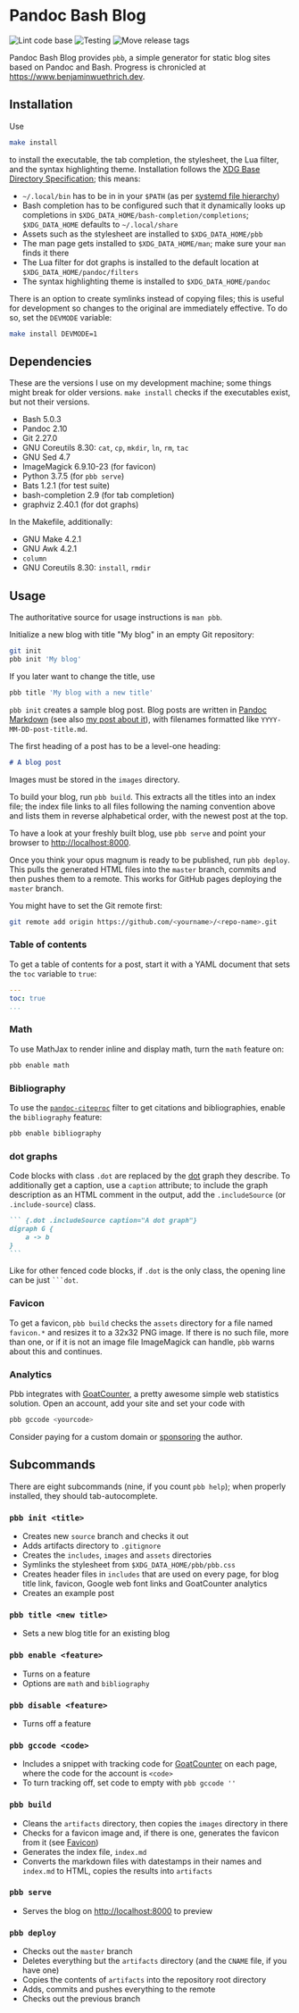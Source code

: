 # Pandoc Bash Blog

![Lint code base](https://github.com/bewuethr/pandoc-bash-blog/workflows/Lint%20code%20base/badge.svg)
![Testing](https://github.com/bewuethr/pandoc-bash-blog/workflows/Testing/badge.svg)
![Move release tags](https://github.com/bewuethr/pandoc-bash-blog/workflows/Move%20release%20tags/badge.svg)

Pandoc Bash Blog provides `pbb`, a simple generator for static blog sites based
on Pandoc and Bash. Progress is chronicled at
<https://www.benjaminwuethrich.dev>.

## Installation

Use

```bash
make install
```

to install the executable, the tab completion, the stylesheet, the Lua filter,
and the syntax highlighting theme. Installation follows the [XDG Base Directory
Specification]; this means:

- `~/.local/bin` has to be in in your `$PATH` (as per [systemd file hierarchy])
- Bash completion has to be configured such that it dynamically looks up
  completions in `$XDG_DATA_HOME/bash-completion/completions`; `$XDG_DATA_HOME`
  defaults to `~/.local/share`
- Assets such as the stylesheet are installed to `$XDG_DATA_HOME/pbb`
- The man page gets installed to `$XDG_DATA_HOME/man`; make sure your `man`
  finds it there
- The Lua filter for dot graphs is installed to the default location at
  `$XDG_DATA_HOME/pandoc/filters`
- The syntax highlighting theme is installed to `$XDG_DATA_HOME/pandoc`

There is an option to create symlinks instead of copying files; this is useful
for development so changes to the original are immediately effective. To do so,
set the `DEVMODE` variable:

```bash
make install DEVMODE=1
```

  [XDG Base directory Specification]: https://specifications.freedesktop.org/basedir-spec/basedir-spec-latest.html
  [systemd file hierarchy]: https://www.freedesktop.org/software/systemd/man/file-hierarchy.html

## Dependencies

These are the versions I use on my development machine; some things might break
for older versions. `make install` checks if the executables exist, but not
their versions.

- Bash 5.0.3
- Pandoc 2.10
- Git 2.27.0
- GNU Coreutils 8.30: `cat`, `cp`, `mkdir`, `ln`, `rm`, `tac`
- GNU Sed 4.7
- ImageMagick 6.9.10-23 (for favicon)
- Python 3.7.5 (for `pbb serve`)
- Bats 1.2.1 (for test suite)
- bash-completion 2.9 (for tab completion)
- graphviz 2.40.1 (for dot graphs)

In the Makefile, additionally:

- GNU Make 4.2.1
- GNU Awk 4.2.1
- `column`
- GNU Coreutils 8.30: `install`, `rmdir`

## Usage

The authoritative source for usage instructions is `man pbb`.

Initialize a new blog with title "My blog" in an empty Git repository:

```bash
git init
pbb init 'My blog'
```

If you later want to change the title, use

```bash
pbb title 'My blog with a new title'
```

`pbb init` creates a sample blog post. Blog posts are written in [Pandoc
Markdown] (see also [my post about it]), with filenames formatted like
`YYYY-MM-DD-post-title.md`.

The first heading of a post has to be a level-one heading:

```markdown
# A blog post
```

Images must be stored in the `images` directory.

To build your blog, run `pbb build`. This extracts all the titles into an index
file; the index file links to all files following the naming convention above
and lists them in reverse alphabetical order, with the newest post at the top.

To have a look at your freshly built blog, use `pbb serve` and point your
browser to <http://localhost:8000>.

Once you think your opus magnum is ready to be published, run `pbb deploy`. This
pulls the generated HTML files into the `master` branch, commits  and then
pushes them to a remote. This works for GitHub pages deploying the `master`
branch.

You might have to set the Git remote first:

```bash
git remote add origin https://github.com/<yourname>/<repo-name>.git
```

  [Pandoc Markdown]: https://pandoc.org/MANUAL.html#pandocs-markdown
  [my post about it]: https://www.benjaminwuethrich.dev/2020-05-04-everything-pandoc-markdown.html

### Table of contents

To get a table of contents for a post, start it with a YAML document that sets
the `toc` variable to `true`:

```yaml
---
toc: true
...
```

### Math

To use MathJax to render inline and display math, turn the `math` feature on:

```bash
pbb enable math
```

### Bibliography

To use the [`pandoc-citeproc`] filter to get citations and bibliographies,
enable the `bibliography` feature:

```bash
pbb enable bibliography
```

  [`pandoc-citeproc`]: https://pandoc.org/MANUAL.html#citations

### dot graphs

Code blocks with class `.dot` are replaced by the [dot] graph they describe. To
additionally get a caption, use a `caption` attribute; to include the graph
description as an HTML comment in the output, add the `.includeSource` (or
`.include-source`) class.

<!-- markdownlint-disable code-fence-style -->

~~~markdown
``` {.dot .includeSource caption="A dot graph"}
digraph G {
    a -> b
}
```
~~~

<!-- markdownlint-restore -->

Like for other fenced code blocks, if `.dot` is the only class, the opening
line can be just ` ```dot `.

<!-- Fix syntax highlighting: `` -->

  [dot]: https://graphviz.org/doc/info/lang.html

### Favicon

To get a favicon, `pbb build` checks the `assets` directory for a file named
`favicon.*` and resizes it to a 32x32 PNG image. If there is no such file, more
than one, or if it is not an image file ImageMagick can handle, `pbb` warns
about this and continues.

### Analytics

Pbb integrates with [GoatCounter], a pretty awesome simple web statistics
solution. Open an account, add your site and set your code with

```bash
pbb gccode <yourcode>
```

Consider paying for a custom domain or [sponsoring] the author.

  [GoatCounter]: https://www.goatcounter.com
  [sponsoring]: https://github.com/sponsors/arp242

## Subcommands

There are eight subcommands (nine, if you count `pbb help`); when properly
installed, they should tab-autocomplete.

### `pbb init <title>`

- Creates new `source` branch and checks it out
- Adds artifacts directory to `.gitignore`
- Creates the `includes`, `images` and `assets` directories
- Symlinks the stylesheet from `$XDG_DATA_HOME/pbb/pbb.css`
- Creates header files in `includes` that are used on every page, for blog
  title link, favicon, Google web font links and GoatCounter analytics
- Creates an example post

### `pbb title <new title>`

- Sets a new blog title for an existing blog

### `pbb enable <feature>`

- Turns on a feature
- Options are `math` and `bibliography`

### `pbb disable <feature>`

- Turns off a feature

### `pbb gccode <code>`

- Includes a snippet with tracking code for [GoatCounter] on each page, where
  the code for the account is `<code>`
- To turn tracking off, set code to empty with `pbb gccode ''`

### `pbb build`

- Cleans the `artifacts` directory, then copies the `images` directory in there
- Checks for a favicon image and, if there is one, generates the favicon from
  it (see [Favicon](#favicon))
- Generates the index file, `index.md`
- Converts the markdown files with datestamps in their names and `index.md` to
  HTML, copies the results into `artifacts`

### `pbb serve`

- Serves the blog on <http://localhost:8000> to preview

### `pbb deploy`

- Checks out the `master` branch
- Deletes everything but the `artifacts` directory (and the `CNAME` file, if
  you have one)
- Copies the contents of `artifacts` into the repository root directory
- Adds, commits and pushes everything to the remote
- Checks out the previous branch
